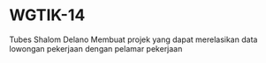 # WGTIK-14
Tubes Shalom Delano
Membuat projek yang dapat merelasikan data lowongan pekerjaan dengan pelamar pekerjaan
